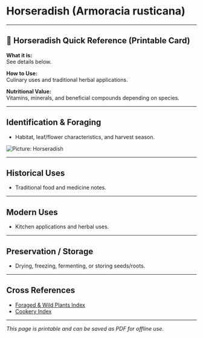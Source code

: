 # Horseradish (Armoracia rusticana)

---

## 📜 Horseradish Quick Reference (Printable Card)

**What it is:**  
See details below.  

**How to Use:**  
Culinary uses and traditional herbal applications.  

**Nutritional Value:**  
Vitamins, minerals, and beneficial compounds depending on species.  

---

## Identification & Foraging  

- Habitat, leaf/flower characteristics, and harvest season.  

![Picture: Horseradish](placeholder-horseradish.jpg)

---

## Historical Uses  

- Traditional food and medicine notes.  

---

## Modern Uses  

- Kitchen applications and herbal uses.  

---

## Preservation / Storage  

- Drying, freezing, fermenting, or storing seeds/roots.  

---

## Cross References  

- [Foraged & Wild Plants Index](../../plants-index.md)  
- [Cookery Index](../../cookery.md)  

---

*This page is printable and can be saved as PDF for offline use.*
